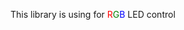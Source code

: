 This library is using for <span style="color:red">R</span><span style="color:green">G</span><span style="color:blue">B</span> LED control